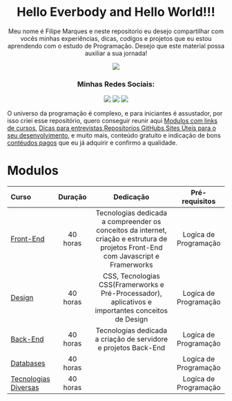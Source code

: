 <!--
MIT License

Copyright (c) 2022 Filipe Santos

Permission is hereby granted, free of charge, to any person obtaining a copy
of this software and associated documentation files (the "Software"), to deal
in the Software without restriction, including without limitation the rights
to use, copy, modify, merge, publish, distribute, sublicense, and/or sell
copies of the Software, and to permit persons to whom the Software is
furnished to do so, subject to the following conditions:

The above copyright notice and this permission notice shall be included in all
copies or substantial portions of the Software.

THE SOFTWARE IS PROVIDED "AS IS", WITHOUT WARRANTY OF ANY KIND, EXPRESS OR
IMPLIED, INCLUDING BUT NOT LIMITED TO THE WARRANTIES OF MERCHANTABILITY,
FITNESS FOR A PARTICULAR PURPOSE AND NONINFRINGEMENT. IN NO EVENT SHALL THE
AUTHORS OR COPYRIGHT HOLDERS BE LIABLE FOR ANY CLAIM, DAMAGES OR OTHER
LIABILITY, WHETHER IN AN ACTION OF CONTRACT, TORT OR OTHERWISE, ARISING FROM,
OUT OF OR IN CONNECTION WITH THE SOFTWARE OR THE USE OR OTHER DEALINGS IN THE
SOFTWARE.

-->

<!--Futurras traduções para inglês e espanhol-->

<!--Start Title-->
<h1 align="center">Hello Everbody and Hello World!!! </h1>
<p align="center">Meu nome é Filipe Marques e neste repositorio eu desejo compartilhar com vocês minhas experiências, dicas, codígos e projetos que eu estou aprendendo com o estudo de Programação. Desejo que este material possa auxiliar a sua jornada!</p>
<!--End Title-->

<!--Start Image-->
<p align="center">
    <img src="https://www.ofuxico.com.br/img/galeria/2016/02/299353.jpg"/>
</p>
<!--End Image-->

<!--Start Social Section-->
<h3 align="center">Minhas Redes Sociais:</h3> 
<div align="center"> 
  <a href="https://www.youtube.com/channel/UCaEfgUzXHpFXORka1tXLrpw" target="_blank"><img src="https://img.shields.io/badge/YouTube-FF0000?style=for-the-badge&logo=youtube&logoColor=white" target="_blank"></a>
  <a href="https://www.instagram.com/filipe_devjs/" target="_blank"><img src="https://img.shields.io/badge/-Instagram-%23E4405F?style=for-the-badge&logo=instagram&logoColor=white" target="_blank"></a>
  <a href="https://www.linkedin.com/in/filipemarquesdeveloper"><img src="https://img.shields.io/badge/LinkedIn-0077B5?style=for-the-badge&logo=linkedin&logoColor=white"/></a>
</div>
<!--End Social Section-->

<!--<br/><br/>-->

<!--Start Apresentation-->
O universo da programação é complexo, e para iniciantes é assustador, por isso criei esse repositório, quero conseguir reunir aqui [Modulos com links de cursos](s), [Dicas para entrevistas](s),[Repositorios GitHubs](s),[Sites Úteis para o seu desenvolvimento](s), e muito mais, conteúdo gratuito e indicação de bons [contéudos pagos](s) que eu já adquirir e confirmo a qualidade.
<!--End Apresentation-->

<!--Start Modulos-->
# **Modulos**

Curso | Duração | Dedicação | Pré-requisitos 
:-- | :--: | :--: | :--: 
[Front-End](https://github.com/Filipe-Santos17/Beginner_to_Senior/blob/main/Modules/1-FRONT.md) | 40 horas | Tecnologias dedicada a compreender os conceitos da internet, criação e estrutura de projetos Front-End com Javascript e Framerworks | Logíca de Programação 
[Design](https://github.com/Filipe-Santos17/Beginner_to_Senior/blob/main/Modules/2-DESIGN_STYLE.md) | 40 horas | CSS, Tecnologias CSS(Framerworks e Pré-Processador), aplicativos e importantes conceitos de Design | Logíca de Programação 
[Back-End](https://github.com/Filipe-Santos17/Beginner_to_Senior/blob/main/Modules/3-BACK.md) | 40 horas | Tecnologias dedicada a criação de servidore e projetos Back-End| Logíca de Programação 
[Databases](https://github.com/Filipe-Santos17/Beginner_to_Senior/blob/main/Modules/4-DATABASES.md) | 40 horas | | Logíca de Programação 
[Tecnologias Diversas](https://github.com/Filipe-Santos17/Beginner_to_Senior/blob/main/Modules/5-O_FEATURES.md) | 40 horas | | Logíca de Programação 

<!--End Modulos-->